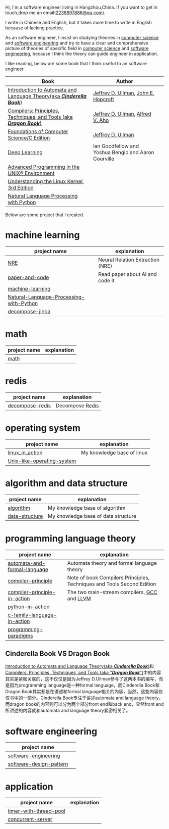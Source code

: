 Hi, I'm a software engineer living in Hangzhou,China. If you want to get in touch,drop me an email(2238897886@qq.com).

I write in Chinese and English, but it takes more time to write in English because of lacking practice.

As an software engineer, I insist on studying theories in [computer science](https://en.wikipedia.org/wiki/Computer_science) and [software engineering](https://en.wikipedia.org/wiki/Software_engineering) and try to have a clear and comprehensive picture of theories of specific field in  [computer science](https://en.wikipedia.org/wiki/Computer_science) and [software engineering](https://en.wikipedia.org/wiki/Software_engineering), because I think the theory can guide engineer in application.

I like reading, below are some book that I think useful to an software engineer

| Book                                                         | Author                                                       |      |
| ------------------------------------------------------------ | ------------------------------------------------------------ | ---- |
| [Introduction to Automata and Language Theory(aka ***Cinderella Book***)](http://infolab.stanford.edu/~ullman/ialc.html) | [Jeffrey D. Ullman](http://infolab.stanford.edu/~ullman/), [John E. Hopcroft](https://www.cs.cornell.edu/jeh/) |      |
| [Compilers: Principles, Techniques, and Tools (aka ***Dragon Book***)](http://en.wikipedia.org/wiki/Compilers:_Principles,_Techniques,_and_Tools) | [Jeffrey D. Ullman](http://infolab.stanford.edu/~ullman/), [Alfred V. Aho](http://www.cs.columbia.edu/~aho/) |      |
| [Foundations of Computer Science/C Edition](http://infolab.stanford.edu/~ullman/focs.html) | [Jeffrey D. Ullman](http://infolab.stanford.edu/~ullman/)    |      |
| [Deep Learning](http://www.deeplearningbook.org/)            | Ian Goodfellow and Yoshua Bengio and Aaron Courville         |      |
| [Advanced Programming in the UNIX® Environment](http://www.apuebook.com/) |                                                              |      |
| [Understanding the Linux Kernel, 3rd Edition](http://shop.oreilly.com/product/9780596005658.do) |                                                              |      |
| [Natural Language Processing with Python](http://www.nltk.org/book/) |                                                              |      |



Below are some project that I created.

# machine learning

| project name                                                 | explanation                      |
| ------------------------------------------------------------ | -------------------------------- |
| [NRE](https://github.com/dengking/NRE)                       | Neural Relation Extraction (NRE) |
| [paper-and-code](https://github.com/dengking/paper-and-code) | Read paper about AI and code it  |
| [machine-learning](https://github.com/dengking/machine-learning) |                                  |
| [Natural-Language-Processing-with-Python](https://github.com/dengking/Natural-Language-Processing-with-Python) |                                  |
| [decompose-jieba](https://github.com/dengking/decompose-jieba) |                                  |

# math

| project name                             | explanation |
| ---------------------------------------- | ----------- |
| [math](https://github.com/dengking/math) |             |



# redis

| project name                                                 | explanation                                         |
| ------------------------------------------------------------ | --------------------------------------------------- |
| [decompose-redis](https://dengking.github.io/decompose-redis/) | Decompose [Redis](https://github.com/antirez/redis) |



# operating system

| project name                                                 | explanation                |
| ------------------------------------------------------------ | -------------------------- |
| [linux_in_action](https://github.com/dengking/linux_in_action) | My knowledge base of linux |
| [Unix-like-operating-system](https://github.com/dengking/Unix-like-operating-system) |                            |




# algorithm and data structure 

| project name                                                 | explanation                         |
| ------------------------------------------------------------ | ----------------------------------- |
| [algorithm](https://github.com/dengking/algorithm)           | My knowledge base of algorithm      |
| [data-structure](https://dengking.github.io/data-structure/) | My knowledge base of data structure |



# programming language theory

| project name                                                 | explanation                                                  |
| ------------------------------------------------------------ | ------------------------------------------------------------ |
| [automata-and-formal-language](https://dengking.github.io/automata-and-formal-language) | Automata theory and formal language theory                   |
| [compiler-principle](https://dengking.github.io/compiler-principle/) | Note of book Compilers Principles, Techniques and Tools Second Edition |
| [compiler-principle-in-action](https://github.com/dengking/compiler-principle-in-action) | The two main-stream compilers, [GCC](https://gcc.gnu.org/) and [LLVM](http://llvm.org/) |
| [python-in-action](https://github.com/dengking/python-in-action) |                                                              |
| [c-family-language-in-action](https://github.com/dengking/c-family-language-in-action) |                                                              |
| [programming-paradigms](https://github.com/dengking/programming-paradigms) |                                                              |

## Cinderella Book VS Dragon Book

[Introduction to Automata and Language Theory(aka ***Cinderella Book***)](http://infolab.stanford.edu/~ullman/ialc.html)和[Compilers: Principles, Techniques, and Tools (aka "***Dragon Book***")](http://en.wikipedia.org/wiki/Compilers:_Principles,_Techniques,_and_Tools)中的内容其实是紧密关联的，这不仅仅是因为Jeffrey D.Ullman参与了这两本书的编写，而是因为programming language是一种formal language，而Cinderella Book和Dragon Book其实都是在讲述和formal language相关的内容，当然，这些内容仅仅书中的一部分。Cinderella Book专注于讲述automata and language theory，而dragon book的内容则可以分为两个部分front end和back end，显然front end所讲述的内容就和automata and language theory紧密相关了。



# software engineering

| project name                                                 |      |
| ------------------------------------------------------------ | ---- |
| [software-engineering](https://github.com/dengking/software-engineering) |      |
| [software-design-pattern](https://github.com/dengking/software-design-pattern) |      |



# application

| project name                                                 | explanation |
| ------------------------------------------------------------ | ----------- |
| [timer-with-thread-pool](https://github.com/dengking/timer-with-thread-pool) |             |
| [concurrent-server](https://github.com/dengking/concurrent-server) |             |

